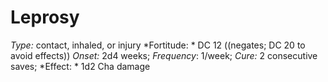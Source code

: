﻿---
name: Leprosy
type: contact, inhaled, or injury
fortitude: DC 12 ((negates; DC 20 to avoid effects))
onset: 2d4 weeks
frequency: 1/week
effect:
  "1d2 Cha damage"
cure: 2 consecutive saves
---

# Leprosy
 *Type:* contact, inhaled, or injury
*Fortitude: * DC 12 ((negates; DC 20 to avoid effects)) *Onset:* 2d4 weeks; *Frequency*: 1/week; *Cure:* 2 consecutive saves;
*Effect: * 1d2 Cha damage